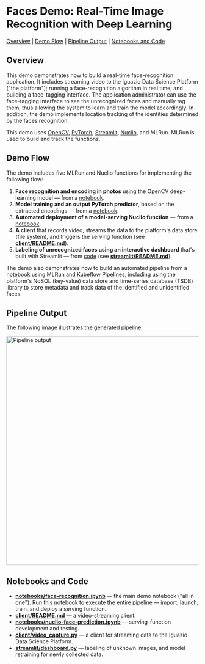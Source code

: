 # Faces Demo: Real-Time Image Recognition with Deep Learning

[Overview](#overview)&nbsp;| [Demo Flow](#demo-flow)&nbsp;| [Pipeline Output](#pipeline-output)&nbsp;| [Notebooks and Code](#notebooks-and-code)

## Overview

This demo demonstrates how to build a real-time face-recognition application.
It includes streaming video to the Iguazio Data Science Platform ("the platform"); running a face-recognition algorithm in real time; and building a face-tagging interface.
The application administrator can use the face-tagging interface to see the unrecognized faces and manually tag them, thus allowing the system to learn and train the model accordingly.
In addition, the demo implements location tracking of the identities determined by the faces recognition.

This demo uses [OpenCV](https://opencv.org/), [PyTorch](https://pytorch.org), [Streamlit](https://www.streamlit.io/), [Nuclio](https://nuclio.io/), and MLRun.
MLRun is used to build and track the functions.

<a id="demo-flow"></a>
## Demo Flow

The demo includes five MLRun and Nuclio functions for implementing the following flow:

1. **Face recognition and encoding in photos** using the OpenCV deep-learning model &mdash; from a [notebook](notebooks/face-recognition.ipynb).
2. **Model training and an output PyTorch predictor**, based on the extracted encodings &mdash; from a [notebook](notebooks/face-recognition.ipynb).
3. **Automated deployment of a model-serving Nuclio function** &mdash; from a [notebook](notebooks/nuclio-face-prediction.ipynb).
4. **A client** that records video, streams the data to the platform's data store (file system), and triggers the serving function (see [**client/README.md**](client/README.md)).
5. **Labeling of unrecognized faces using an interactive dashboard** that's built with Streamlit &mdash; from [code](./streamlit/dashboard.py) (see [**streamlit/README.md**](./streamlit/README.md)).

The demo also demonstrates how to build an automated pipeline from a [notebook](notebooks/face-recognition.ipynb) using MLRun and [Kubeflow Pipelines](https://www.kubeflow.org/docs/pipelines/), including using the platform's NoSQL (key-value) data store and time-series database (TSDB) library to store metadata and track data of the identified and unidentified faces.

<a id="pipeline-output"></a>
## Pipeline Output

The following image illustrates the generated pipeline:
 
<p><img src="workflow.png" alt="Pipeline output" width="600"/></p>

<a id="notebooks-and-code"></a>
## Notebooks and Code

- [**notebooks/face-recognition.ipynb**](notebooks/face-recognition.ipynb) &mdash; the main demo notebook ("all in one").
    Run this notebook to execute the entire pipeline &mdash; import, launch, train, and deploy a serving function..
- [**client/README.md**](client/README.md) &mdash; a video-streaming client.
- [**notebooks/nuclio-face-prediction.ipynb**](notebooks/nuclio-face-prediction.ipynb) &mdash; serving-function development and testing.
- [**client/video_capture.py**](client/video_capture.py) &mdash; a client for streaming data to the Iguazio Data Science Platform.
- [**streamlit/dashboard.py**](streamlit/dashboard.py) &mdash; labeling of unknown images, and model retraining for newly collected data.

